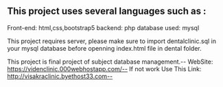 **This project uses several languages such as :**
---
  Front-end: html,css,bootstrap5
  backend: php
  database used: mysql

This project requires server, please make sure to import dentalclinic.sql in your mysql database before openning index.html file in dental folder.

This project is final project of subject database management.--
WebSite: https://videnclinic.000webhostapp.com/--
If not work Use This Link: http://visakraclinic.byethost33.com--

